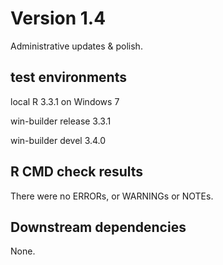 
# Version 1.4

Administrative updates & polish.

## test environments

local R 3.3.1 on Windows 7

win-builder release 3.3.1

win-builder devel 3.4.0

## R CMD check results

There were no ERRORs, or WARNINGs or NOTEs.

## Downstream dependencies

None.
